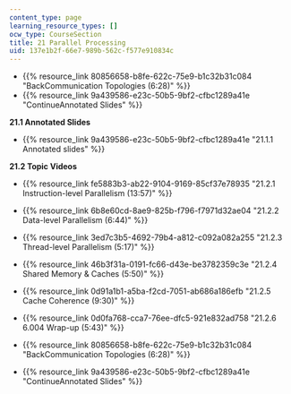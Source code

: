 ```yaml
---
content_type: page
learning_resource_types: []
ocw_type: CourseSection
title: 21 Parallel Processing
uid: 137e1b2f-66e7-989b-562c-f577e910834c
---
```


*   {{% resource_link 80856658-b8fe-622c-75e9-b1c32b31c084 "BackCommunication Topologies (6:28)" %}}
*   {{% resource_link 9a439586-e23c-50b5-9bf2-cfbc1289a41e "ContinueAnnotated Slides" %}}

**21.1 Annotated Slides**

*   {{% resource_link 9a439586-e23c-50b5-9bf2-cfbc1289a41e "21.1.1 Annotated slides" %}}

**21.2 Topic Videos**

*   {{% resource_link fe5883b3-ab22-9104-9169-85cf37e78935 "21.2.1 Instruction-level Parallelism (13:57)" %}}
*   {{% resource_link 6b8e60cd-8ae9-825b-f796-f7971d32ae04 "21.2.2 Data-level Parallelism (6:44)" %}}
*   {{% resource_link 3ed7c3b5-4692-79b4-a812-c092a082a255 "21.2.3 Thread-level Parallelism (5:17)" %}}
*   {{% resource_link 46b3f31a-0191-fc66-d43e-be3782359c3e "21.2.4 Shared Memory & Caches (5:50)" %}}
*   {{% resource_link 0d91a1b1-a5ba-f2cd-7051-ab686a186efb "21.2.5 Cache Coherence (9:30)" %}}
*   {{% resource_link 0d0fa768-cca7-76ee-dfc5-921e832ad758 "21.2.6 6.004 Wrap-up (5:43)" %}}

*   {{% resource_link 80856658-b8fe-622c-75e9-b1c32b31c084 "BackCommunication Topologies (6:28)" %}}
*   {{% resource_link 9a439586-e23c-50b5-9bf2-cfbc1289a41e "ContinueAnnotated Slides" %}}